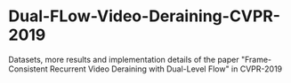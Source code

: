 # Dual-FLow-Video-Deraining-CVPR-2019
Datasets, more results and implementation details of the paper "Frame-Consistent Recurrent Video Deraining with Dual-Level Flow" in CVPR-2019
